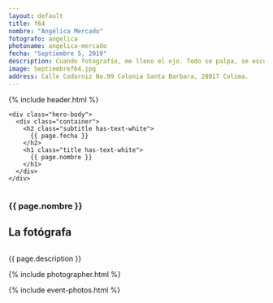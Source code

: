 ```yaml
---
layout: default
title: f64
nombre: "Angélica Mercado"
fotografo: angelica
photoname: angelica-mercado
fecha: "Septiembre 5, 2019"
description: Cuando fotografío, me lleno el ojo. Todo se palpa, se escucha, se contacta sin tocar. He conocido la fotografía de frente y por dentro, me he perdido a  propósito con ella, solo para ver hasta dónde me lleva.
image: Septiembref64.jpg
address: Calle Codorniz No.99 Colonia Santa Barbara, 28017 Colima.
---
```

<div class="parallax-container">
  <section class="hero is-large has-text-centered parallax intro intro-angelica">
    {% include header.html %}

    <div class="hero-body">
      <div class="container">
        <h2 class="subtitle has-text-white">
          {{ page.fecha }}
        </h2>
        <h1 class="title has-text-white">
          {{ page.nombre }}
        </h1>
      </div>
    </div>
  </section>

  <section id="f64" class="hero is-white f64">
    <div class="hero-body">
      <div class="columns">
        <div class="column">
          <div class="column is-three-fifths">
            <h3>{{ page.nombre }}</h3>
            <h1>La fotógrafa</h1>
          </div>
          <div class="column is-three-fifths">
            <p>
              {{ page.description }}
            </p>
          </div>
        </div>
      </div>
    </div>
  </section>

  <section class="hero is-white event">
    <div class="hero-body">
      {% include photographer.html %}
    </div>
  </section>

  {% include event-photos.html %}
</div>
